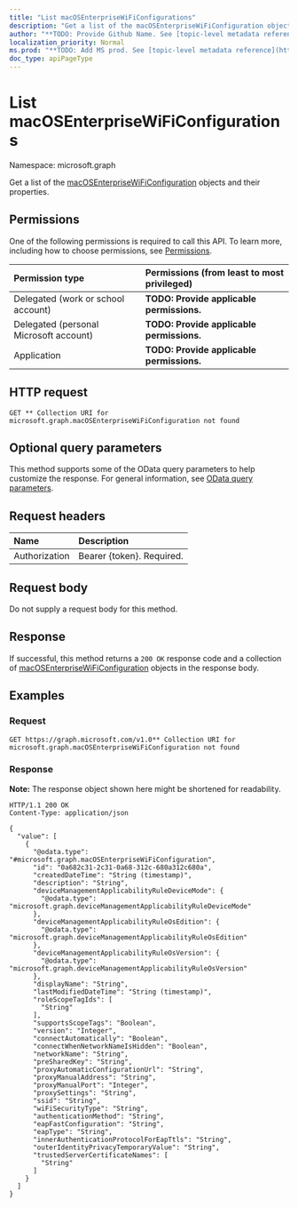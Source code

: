 ```yaml
---
title: "List macOSEnterpriseWiFiConfigurations"
description: "Get a list of the macOSEnterpriseWiFiConfiguration objects and their properties."
author: "**TODO: Provide Github Name. See [topic-level metadata reference](https://msgo.azurewebsites.net/add/document/guidelines/metadata.html#topic-level-metadata)**"
localization_priority: Normal
ms.prod: "**TODO: Add MS prod. See [topic-level metadata reference](https://msgo.azurewebsites.net/add/document/guidelines/metadata.html#topic-level-metadata)**"
doc_type: apiPageType
---
```


# List macOSEnterpriseWiFiConfigurations
Namespace: microsoft.graph



Get a list of the [macOSEnterpriseWiFiConfiguration](../resources/macosenterprisewificonfiguration.md) objects and their properties.

## Permissions
One of the following permissions is required to call this API. To learn more, including how to choose permissions, see [Permissions](/graph/permissions-reference).

|Permission type|Permissions (from least to most privileged)|
|:---|:---|
|Delegated (work or school account)|**TODO: Provide applicable permissions.**|
|Delegated (personal Microsoft account)|**TODO: Provide applicable permissions.**|
|Application|**TODO: Provide applicable permissions.**|

## HTTP request

<!-- {
  "blockType": "ignored"
}
-->
``` http
GET ** Collection URI for microsoft.graph.macOSEnterpriseWiFiConfiguration not found
```

## Optional query parameters
This method supports some of the OData query parameters to help customize the response. For general information, see [OData query parameters](/graph/query-parameters).

## Request headers
|Name|Description|
|:---|:---|
|Authorization|Bearer {token}. Required.|

## Request body
Do not supply a request body for this method.

## Response

If successful, this method returns a `200 OK` response code and a collection of [macOSEnterpriseWiFiConfiguration](../resources/macosenterprisewificonfiguration.md) objects in the response body.

## Examples

### Request
<!-- {
  "blockType": "request",
  "name": "list_macosenterprisewificonfiguration"
}
-->
``` http
GET https://graph.microsoft.com/v1.0** Collection URI for microsoft.graph.macOSEnterpriseWiFiConfiguration not found
```


### Response
**Note:** The response object shown here might be shortened for readability.
<!-- {
  "blockType": "response",
  "truncated": true,
  "@odata.type": "Collection(microsoft.graph.macOSEnterpriseWiFiConfiguration)"
}
-->
``` http
HTTP/1.1 200 OK
Content-Type: application/json

{
  "value": [
    {
      "@odata.type": "#microsoft.graph.macOSEnterpriseWiFiConfiguration",
      "id": "0a682c31-2c31-0a68-312c-680a312c680a",
      "createdDateTime": "String (timestamp)",
      "description": "String",
      "deviceManagementApplicabilityRuleDeviceMode": {
        "@odata.type": "microsoft.graph.deviceManagementApplicabilityRuleDeviceMode"
      },
      "deviceManagementApplicabilityRuleOsEdition": {
        "@odata.type": "microsoft.graph.deviceManagementApplicabilityRuleOsEdition"
      },
      "deviceManagementApplicabilityRuleOsVersion": {
        "@odata.type": "microsoft.graph.deviceManagementApplicabilityRuleOsVersion"
      },
      "displayName": "String",
      "lastModifiedDateTime": "String (timestamp)",
      "roleScopeTagIds": [
        "String"
      ],
      "supportsScopeTags": "Boolean",
      "version": "Integer",
      "connectAutomatically": "Boolean",
      "connectWhenNetworkNameIsHidden": "Boolean",
      "networkName": "String",
      "preSharedKey": "String",
      "proxyAutomaticConfigurationUrl": "String",
      "proxyManualAddress": "String",
      "proxyManualPort": "Integer",
      "proxySettings": "String",
      "ssid": "String",
      "wiFiSecurityType": "String",
      "authenticationMethod": "String",
      "eapFastConfiguration": "String",
      "eapType": "String",
      "innerAuthenticationProtocolForEapTtls": "String",
      "outerIdentityPrivacyTemporaryValue": "String",
      "trustedServerCertificateNames": [
        "String"
      ]
    }
  ]
}
```

